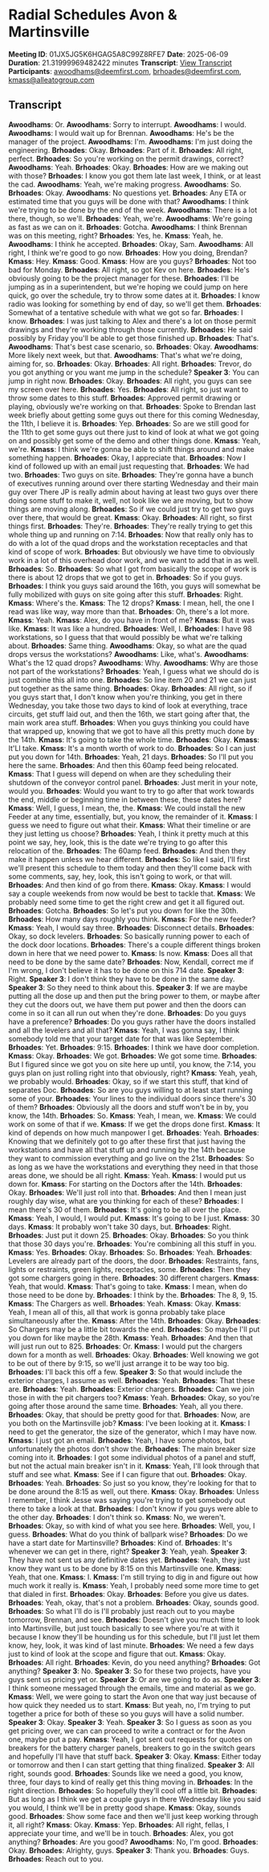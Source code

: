 # Radial Schedules Avon & Martinsville
**Meeting ID**: 01JX5JG5K6HGAG5A8C99Z8RFE7
**Date**: 2025-06-09
**Duration**: 21.31999969482422 minutes
**Transcript**: [View Transcript](https://app.fireflies.ai/view/01JX5JG5K6HGAG5A8C99Z8RFE7)
**Participants**: awoodhams@deemfirst.com, brhoades@deemfirst.com, kmass@alleatogroup.com

## Transcript
**Awoodhams**: Or.
**Awoodhams**: Sorry to interrupt.
**Awoodhams**: I would.
**Awoodhams**: I would wait up for Brennan.
**Awoodhams**: He's be the manager of the project.
**Awoodhams**: I'm.
**Awoodhams**: I'm just doing the engineering.
**Brhoades**: Okay.
**Brhoades**: Part of it.
**Brhoades**: All right, perfect.
**Brhoades**: So you're working on the permit drawings, correct?
**Awoodhams**: Yeah.
**Brhoades**: Okay.
**Brhoades**: How are we making out with those?
**Brhoades**: I know you got them late last week, I think, or at least the cad.
**Awoodhams**: Yeah, we're making progress.
**Awoodhams**: So.
**Brhoades**: Okay.
**Awoodhams**: No questions yet.
**Brhoades**: Any ETA or estimated time that you guys will be done with that?
**Awoodhams**: I think we're trying to be done by the end of the week.
**Awoodhams**: There is a lot there, though, so we'll.
**Brhoades**: Yeah, we're.
**Awoodhams**: We're going as fast as we can on it.
**Brhoades**: Gotcha.
**Awoodhams**: I think Brennan was on this meeting, right?
**Brhoades**: Yes, he.
**Kmass**: Yeah, he.
**Awoodhams**: I think he accepted.
**Brhoades**: Okay, Sam.
**Awoodhams**: All right, I think we're good to go now.
**Brhoades**: How you doing, Brendan?
**Kmass**: Hey.
**Kmass**: Good.
**Kmass**: How are you guys?
**Brhoades**: Not too bad for Monday.
**Brhoades**: All right, so got Kev on here.
**Brhoades**: He's obviously going to be the project manager for these.
**Brhoades**: I'll be jumping as in a superintendent, but we're hoping we could jump on here quick, go over the schedule, try to throw some dates at it.
**Brhoades**: I know radio was looking for something by end of day, so we'll get them.
**Brhoades**: Somewhat of a tentative schedule with what we got so far.
**Brhoades**: I know.
**Brhoades**: I was just talking to Alex and there's a lot on those permit drawings and they're working through those currently.
**Brhoades**: He said possibly by Friday you'll be able to get those finished up.
**Brhoades**: That's.
**Awoodhams**: That's best case scenario, so.
**Brhoades**: Okay.
**Awoodhams**: More likely next week, but that.
**Awoodhams**: That's what we're doing, aiming for, so.
**Brhoades**: Okay.
**Brhoades**: All right.
**Brhoades**: Trevor, do you got anything or you want me jump in the schedule?
**Speaker 3**: You can jump in right now.
**Brhoades**: Okay.
**Brhoades**: All right, you guys can see my screen over here.
**Brhoades**: Yes.
**Brhoades**: All right, so just want to throw some dates to this stuff.
**Brhoades**: Approved permit drawing or playing, obviously we're working on that.
**Brhoades**: Spoke to Brendan last week briefly about getting some guys out there for this coming Wednesday, the 11th, I believe it is.
**Brhoades**: Yep.
**Brhoades**: So are we still good for the 11th to get some guys out there just to kind of look at what we got going on and possibly get some of the demo and other things done.
**Kmass**: Yeah, we're.
**Kmass**: I think we're gonna be able to shift things around and make something happen.
**Brhoades**: Okay, I appreciate that.
**Brhoades**: Now I kind of followed up with an email just requesting that.
**Brhoades**: We had two.
**Brhoades**: Two guys on site.
**Brhoades**: They're gonna have a bunch of executives running around over there starting Wednesday and their main guy over There JP is really admin about having at least two guys over there doing some stuff to make it, well, not look like we are moving, but to show things are moving along.
**Brhoades**: So if we could just try to get two guys over there, that would be great.
**Kmass**: Okay.
**Brhoades**: All right, so first things first.
**Brhoades**: They're.
**Brhoades**: They're really trying to get this whole thing up and running on 7:14.
**Brhoades**: Now that really only has to do with a lot of the quad drops and the workstation receptacles and that kind of scope of work.
**Brhoades**: But obviously we have time to obviously work in a lot of this overhead door work, and we want to add that in as well.
**Brhoades**: So.
**Brhoades**: So what I got from basically the scope of work is there is about 12 drops that we got to get in.
**Brhoades**: So if you guys.
**Brhoades**: I think you guys said around the 16th, you guys will somewhat be fully mobilized with guys on site going after this stuff.
**Brhoades**: Right.
**Kmass**: Where's the.
**Kmass**: The 12 drops?
**Kmass**: I mean, hell, the one I read was like way, way more than that.
**Brhoades**: Oh, there's a lot more.
**Kmass**: Yeah.
**Kmass**: Alex, do you have in front of me?
**Kmass**: But it was like.
**Kmass**: It was like a hundred.
**Brhoades**: Well, I.
**Brhoades**: I have 98 workstations, so I guess that that would possibly be what we're talking about.
**Brhoades**: Same thing.
**Awoodhams**: Okay, so what are the quad drops versus the workstations?
**Awoodhams**: Like, what's.
**Awoodhams**: What's the 12 quad drops?
**Awoodhams**: Why.
**Awoodhams**: Why are those not part of the workstations?
**Brhoades**: Yeah, I guess what we should do is just combine this all into one.
**Brhoades**: So line item 20 and 21 we can just put together as the same thing.
**Brhoades**: Okay.
**Brhoades**: All right, so if you guys start that, I don't know when you're thinking, you get in there Wednesday, you take those two days to kind of look at everything, trace circuits, get stuff laid out, and then the 16th, we start going after that, the main work area stuff.
**Brhoades**: When you guys thinking you could have that wrapped up, knowing that we got to have all this pretty much done by the 14th.
**Kmass**: It's going to take the whole time.
**Brhoades**: Okay.
**Kmass**: It'Ll take.
**Kmass**: It's a month worth of work to do.
**Brhoades**: So I can just put you down for 14th.
**Brhoades**: Yeah, 21 days.
**Brhoades**: So I'll put you here the same.
**Brhoades**: And then this 60amp feed being relocated.
**Kmass**: That I guess will depend on when are they scheduling their shutdown of the conveyor control panel.
**Brhoades**: Just merit in your note, would you.
**Brhoades**: Would you want to try to go after that work towards the end, middle or beginning time in between these, these dates here?
**Kmass**: Well, I guess, I mean, the, the.
**Kmass**: We could install the new Feeder at any time, essentially, but, you know, the remainder of it.
**Kmass**: I guess we need to figure out what their.
**Kmass**: What their timeline or are they just letting us choose?
**Brhoades**: Yeah, I think it pretty much at this point we say, hey, look, this is the date we're trying to go after this relocation of the.
**Brhoades**: The 60amp feed.
**Brhoades**: And then they make it happen unless we hear different.
**Brhoades**: So like I said, I'll first we'll present this schedule to them today and then they'll come back with some comments, say, hey, look, this isn't going to work, or that will.
**Brhoades**: And then kind of go from there.
**Kmass**: Okay.
**Kmass**: I would say a couple weekends from now would be best to tackle that.
**Kmass**: We probably need some time to get the right crew and get it all figured out.
**Brhoades**: Gotcha.
**Brhoades**: So let's put you down for like the 30th.
**Brhoades**: How many days roughly you think.
**Kmass**: For the new feeder?
**Kmass**: Yeah, I would say three.
**Brhoades**: Disconnect details.
**Brhoades**: Okay, so dock levelers.
**Brhoades**: So basically running power to each of the dock door locations.
**Brhoades**: There's a couple different things broken down in here that we need power to.
**Kmass**: Is now.
**Kmass**: Does all that need to be done by the same date?
**Brhoades**: Now, Kendall, correct me if I'm wrong, I don't believe it has to be done on this 714 date.
**Speaker 3**: Right.
**Speaker 3**: I don't think they have to be done in the same day.
**Speaker 3**: So they need to think about this.
**Speaker 3**: If we are maybe putting all the dose up and then put the bring power to them, or maybe after they cut the doors out, we have them put power and then the doors can come in so it can all run out when they're done.
**Brhoades**: Do you guys have a preference?
**Brhoades**: Do you guys rather have the doors installed and all the levelers and all that?
**Kmass**: Yeah, I was gonna say, I think somebody told me that your target date for that was like September.
**Brhoades**: Yet.
**Brhoades**: 9:15.
**Brhoades**: I think we have door completion.
**Kmass**: Okay.
**Brhoades**: We got.
**Brhoades**: We got some time.
**Brhoades**: But I figured since we got you on site here up until, you know, the 7:14, you guys plan on just rolling right into that obviously, right?
**Kmass**: Yeah, yeah, we probably would.
**Brhoades**: Okay, so if we start this stuff, that kind of separates Doc.
**Brhoades**: So are you guys willing to at least start running some of your.
**Brhoades**: Your lines to the individual doors since there's 30 of them?
**Brhoades**: Obviously all the doors and stuff won't be in by, you know, the 14th.
**Brhoades**: So.
**Kmass**: Yeah, I mean, we.
**Kmass**: We could work on some of that if we.
**Kmass**: If we get the drops done first.
**Kmass**: It kind of depends on how much manpower I get.
**Brhoades**: Yeah.
**Brhoades**: Knowing that we definitely got to go after these first that just having the workstations and have all that stuff up and running by the 14th because they want to commission everything and go live on the 21st.
**Brhoades**: So as long as we have the workstations and everything they need in that those areas done, we should be all right.
**Kmass**: Yeah.
**Kmass**: I would put us down for.
**Kmass**: For starting on the Doctors after the 14th.
**Brhoades**: Okay.
**Brhoades**: We'll just roll into that.
**Brhoades**: And then I mean just roughly day wise, what are you thinking for each of these?
**Brhoades**: I mean there's 30 of them.
**Brhoades**: It's going to be all over the place.
**Kmass**: Yeah, I would, I would put.
**Kmass**: It's going to be I just.
**Kmass**: 30 days.
**Kmass**: It probably won't take 30 days, but.
**Brhoades**: Right.
**Brhoades**: Just put it down 25.
**Brhoades**: Okay.
**Brhoades**: So you think that those 30 days you're.
**Brhoades**: You're combining all this stuff in you.
**Kmass**: Yes.
**Brhoades**: Okay.
**Brhoades**: So.
**Brhoades**: Yeah.
**Brhoades**: Levelers are already part of the doors, the door.
**Brhoades**: Restraints, fans, lights or restraints, green lights, receptacles, some.
**Brhoades**: Then they got some chargers going in there.
**Brhoades**: 30 different chargers.
**Kmass**: Yeah, that would.
**Kmass**: That's going to take.
**Kmass**: I mean, when do those need to be done by.
**Brhoades**: I think by the.
**Brhoades**: The 8, 9, 15.
**Kmass**: The Chargers as well.
**Brhoades**: Yeah.
**Kmass**: Okay.
**Kmass**: Yeah, I mean all of this, all that work is gonna probably take place simultaneously after the.
**Kmass**: After the 14th.
**Brhoades**: Okay.
**Brhoades**: So Chargers may be a little bit towards the end.
**Brhoades**: So maybe I'll put you down for like maybe the 28th.
**Kmass**: Yeah.
**Brhoades**: And then that will just run out to 825.
**Brhoades**: Or.
**Kmass**: I would put the chargers down for a month as well.
**Brhoades**: Okay.
**Brhoades**: Well knowing we got to be out of there by 9:15, so we'll just arrange it to be way too big.
**Brhoades**: I'll back this off a few.
**Speaker 3**: So that would include the exterior charges, I assume as well.
**Brhoades**: Yeah.
**Brhoades**: That these are.
**Brhoades**: Yeah.
**Brhoades**: Exterior chargers.
**Brhoades**: Can we join those in with the pit chargers too?
**Kmass**: Yeah.
**Brhoades**: Okay, so you're going after those around the same time.
**Brhoades**: Yeah, all you there.
**Brhoades**: Okay, that should be pretty good for that.
**Brhoades**: Now, are you both on the Martinsville job?
**Kmass**: I've been looking at it.
**Kmass**: I need to get the generator, the size of the generator, which I may have now.
**Kmass**: I just got an email.
**Brhoades**: Yeah, I have some photos, but unfortunately the photos don't show the.
**Brhoades**: The main breaker size coming into it.
**Brhoades**: I got some individual photos of a panel and stuff, but not the actual main breaker isn't in it.
**Kmass**: Yeah, I'll look through that stuff and see what.
**Kmass**: See if I can figure that out.
**Brhoades**: Okay.
**Brhoades**: Yeah.
**Brhoades**: So just so you know, they're looking for that to be done around the 8:15 as well, out there.
**Kmass**: Okay.
**Brhoades**: Unless I remember, I think Jesse was saying you're trying to get somebody out there to take a look at that.
**Brhoades**: I don't know if you guys were able to the other day.
**Brhoades**: I don't think so.
**Kmass**: No, we weren't.
**Brhoades**: Okay, so with kind of what you see here.
**Brhoades**: Well, you, I guess.
**Brhoades**: What do you think of ballpark wise?
**Brhoades**: Do we have a start date for Martinsville?
**Brhoades**: Kind of.
**Brhoades**: It's whenever we can get in there, right?
**Speaker 3**: Yeah, yeah.
**Speaker 3**: They have not sent us any definitive dates yet.
**Brhoades**: Yeah, they just know they want us to be done by 8:15 on this Martinsville one.
**Kmass**: Yeah, that one.
**Kmass**: I.
**Kmass**: I'm still trying to dig in and figure out how much work it really is.
**Kmass**: Yeah, I probably need some more time to get that dialed in first.
**Brhoades**: Okay.
**Brhoades**: Before you give us dates.
**Brhoades**: Yeah, okay, that's not a problem.
**Brhoades**: Okay, sounds good.
**Brhoades**: So what I'll do is I'll probably just reach out to you maybe tomorrow, Brennan, and see.
**Brhoades**: Doesn't give you much time to look into Martinsville, but just touch basically to see where you're at with it because I know they'll be hounding us for this schedule, but I'll just let them know, hey, look, it was kind of last minute.
**Brhoades**: We need a few days just to kind of look at the scope and figure that out.
**Kmass**: Okay.
**Brhoades**: All right.
**Brhoades**: Kevin, do you need anything?
**Brhoades**: Got anything?
**Speaker 3**: No.
**Speaker 3**: So for these two projects, have you guys sent us pricing yet or.
**Speaker 3**: Or are we going to do as.
**Speaker 3**: I think someone messaged through the emails, time and material as we go.
**Kmass**: Well, we were going to start the Avon one that way just because of how quick they needed us to start.
**Kmass**: But yeah, no, I'm trying to put together a price for both of these so you guys will have a solid number.
**Speaker 3**: Okay.
**Speaker 3**: Yeah.
**Speaker 3**: So I guess as soon as you get pricing over, we can can proceed to write a contract or for the Avon one, maybe put a pay.
**Kmass**: Yeah, I got sent out requests for quotes on breakers for the battery charger panels, breakers to go in the switch gears and hopefully I'll have that stuff back.
**Speaker 3**: Okay.
**Kmass**: Either today or tomorrow and then I can start getting that thing finalized.
**Speaker 3**: All right, sounds good.
**Brhoades**: Sounds like we need a good, you know, three, four days to kind of really get this thing moving in.
**Brhoades**: In the right direction.
**Brhoades**: So hopefully they'll cool off a little bit.
**Brhoades**: But as long as I think we get a couple guys in there Wednesday like you said you would, I think we'll be in pretty good shape.
**Kmass**: Okay, sounds good.
**Brhoades**: Show some face and then we'll just keep working through it, all right?
**Kmass**: Okay.
**Kmass**: Yep.
**Brhoades**: All right, fellas, I appreciate your time, and we'll be in touch.
**Brhoades**: Alex, you got anything?
**Brhoades**: Are you good?
**Awoodhams**: No, I'm good.
**Brhoades**: Okay.
**Brhoades**: Alrighty, guys.
**Speaker 3**: Thank you.
**Brhoades**: Guys.
**Brhoades**: Reach out to you.